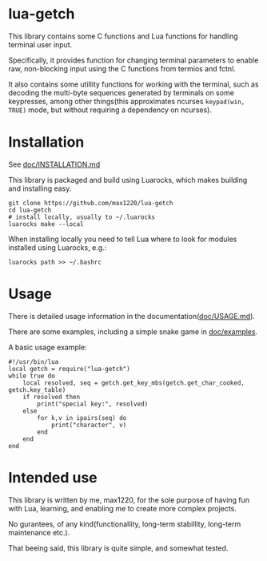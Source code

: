 # lua-getch

This library contains some C functions and Lua functions for handling
terminal user input.

Specifically, it provides function for changing terminal parameters
to enable raw, non-blocking input using the C functions from termios and
fctnl.

It also contains some utillity functions for working with the terminal,
such as decoding the multi-byte sequences generated by terminals on
some keypresses, among other things(this approximates ncurses
`keypad(win, TRUE)` mode, but without requiring a dependency on ncurses).





# Installation

See [doc/INSTALLATION.md](doc/INSTALLATION.md)

This library is packaged and build using Luarocks, which makes building
and installing easy.

```
git clone https://github.com/max1220/lua-getch
cd lua-getch
# install locally, usually to ~/.luarocks
luarocks make --local
```

When installing locally you need to tell Lua where to look for modules
installed using Luarocks, e.g.:

```
luarocks path >> ~/.bashrc
```





# Usage

There is detailed usage information in the documentation([doc/USAGE.md](doc/USAGE.md)).

There are some examples, including a simple snake game in [doc/examples](doc/examples).

A basic usage example:

```
#!/usr/bin/lua
local getch = require("lua-getch")
while true do
	local resolved, seq = getch.get_key_mbs(getch.get_char_cooked, getch.key_table)
	if resolved then
		print("special key:", resolved)
	else
		for k,v in ipairs(seq) do
			print("character", v)
		end
	end
end
```





# Intended use

This library is written by me, max1220, for the sole purpose of having
fun with Lua, learning, and enabling me to create more complex projects.

No gurantees, of any kind(functionallity, long-term stabillity,
long-term maintenance etc.).

That beeing said, this library is quite simple, and somewhat tested.
